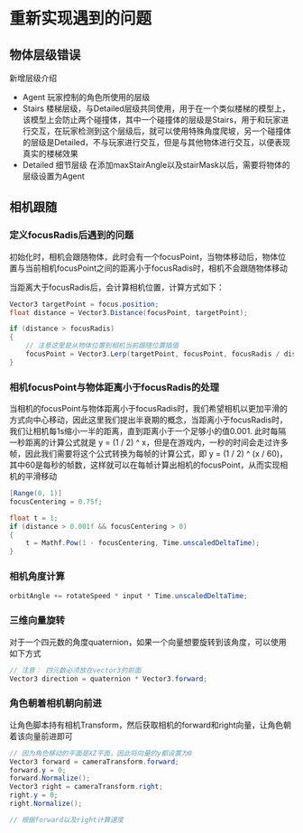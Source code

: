 # 重新实现遇到的问题

## 物体层级错误
新增层级介绍
* Agent 玩家控制的角色所使用的层级
* Stairs 楼梯层级，与Detailed层级共同使用，用于在一个类似楼梯的模型上，该模型上会防止两个碰撞体，其中一个碰撞体的层级是Stairs，用于和玩家进行交互，在玩家检测到这个层级后，就可以使用特殊角度爬坡，另一个碰撞体的层级是Detailed，不与玩家进行交互，但是与其他物体进行交互，以便表现真实的楼梯效果
* Detailed 细节层级
在添加maxStairAngle以及stairMask以后，需要将物体的层级设置为Agent


## 相机跟随

### 定义focusRadis后遇到的问题
初始化时，相机会跟随物体，此时会有一个focusPoint，当物体移动后，物体位置与当前相机focusPoint之间的距离小于focusRadis时，相机不会跟随物体移动

当距离大于focusRadis后，会计算相机位置，计算方式如下：
```csharp
Vector3 targetPoint = focus.position;
float distance = Vector3.Distance(focusPoint, targetPoint);

if (distance > focusRadis)
{
    // 注意这里是从物体位置到相机当前跟随位置插值
    focusPoint = Vector3.Lerp(targetPoint, focusPoint, focusRadis / distance);
}
```

### 相机focusPoint与物体距离小于focusRadis的处理

当相机的focusPoint与物体距离小于focusRadis时，我们希望相机以更加平滑的方式向中心移动，因此这里我们提出半衰期的概念，当距离小于focusRadis时，我们让相机每1s缩小一半的距离，直到距离小于一个足够小的值0.001. 
此时每隔一秒距离的计算公式就是 y = (1 / 2) ^ x，但是在游戏内，一秒的时间会走过许多帧，因此我们需要将这个公式转换为每帧的计算公式，即 y = (1 / 2) ^ (x / 60)，其中60是每秒的帧数，这样就可以在每帧计算出相机的focusPoint，从而实现相机的平滑移动

```csharp
[Range(0, 1)]
focusCentering = 0.75f;

float t = 1;
if (distance > 0.001f && focusCentering > 0)
{
    t = Mathf.Pow(1 - focusCentering, Time.unscaledDeltaTime);
}
```


### 相机角度计算

```csharp
orbitAngle += rotateSpeed * input * Time.unscaledDeltaTime;
```

### 三维向量旋转

对于一个四元数的角度quaternion，如果一个向量想要旋转到该角度，可以使用如下方式
```csharp
// 注意： 四元数必须放在vector3的前面
Vector3 direction = quaternion * Vector3.forward;
```

### 角色朝着相机朝向前进

让角色脚本持有相机Transform，然后获取相机的forward和right向量，让角色朝着该向量前进即可

```csharp
// 因为角色移动的平面是XZ平面，因此将向量的y都设置为0
Vector3 forward = cameraTransform.forward;
forward.y = 0;
forward.Normalize();
Vector3 right = cameraTransform.right;
right.y = 0;
right.Normalize();

// 根据forward以及right计算速度
```